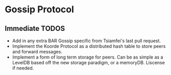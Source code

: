 # Gossip Protocol

## Immediate TODOS
* Add in any extra BAR Gossip specific from Tsiamfei's last pull request.
* Implement the Koorde Protocol as a distributed hash table to store peers and forward messages.
* Implement a form of long term storage for peers. Can be as simple as a LevelDB based off the new storage paradigm, or a memoryDB. Liscense if needed.
